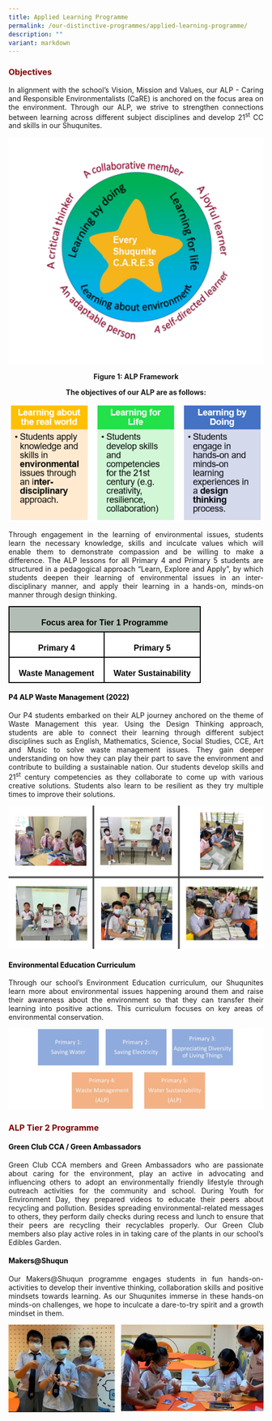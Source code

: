 ```yaml
---
title: Applied Learning Programme
permalink: /our-distinctive-programmes/applied-learning-programme/
description: ""
variant: markdown
---
```

<h3 style="text-align: justify;"><strong><span style="color: #800000;">Objectives</span></strong></h3>

<p style="text-align: justify;">In alignment with the school’s Vision, Mission and Values, our ALP - Caring and Responsible Environmentalists (CaRE) is anchored on the focus area on the environment. Through our ALP, we strive to strengthen connections between learning across different subject disciplines and develop 21<sup>st</sup> CC and skills in our Shuqunites.</p>

![](/images/ALP01.jpg)
<p style="text-align: center;"><strong>Figure 1: ALP Framework</strong></p>
<p style="text-align: center;"><strong>The objectives of our ALP are as follows:</strong></p>

![](/images/ALP002.png)
<p style="text-align: justify;">Through engagement in the learning of environmental issues, students learn the necessary knowledge, skills and inculcate values which will enable them to demonstrate compassion and be willing to make a difference. The ALP lessons for all Primary 4 and Primary 5 students are structured in a pedagogical approach “Learn, Explore and Apply”, by which students deepen their learning of environmental issues in an inter-disciplinary manner, and apply their learning in a hands-on, minds-on manner through design thinking.</p>

<table style="width:285.0pt;border-collapse:collapse;mso-yfti-tbllook:1184;
 mso-padding-alt:0in 5.4pt 0in 5.4pt" width="380" cellpadding="0" cellspacing="0" border="0" class="MsoNormalTable"><tbody><tr style="mso-yfti-irow:0;mso-yfti-firstrow:yes;height:.5in"><td style="width:285.0pt;border:solid black 1.5pt;
  background:#B2BEB5;padding:0in 5.4pt 0in 5.4pt;height:.5in" colspan="2" width="380"><p style="margin-bottom:0in;text-align:center;
  line-height:normal" align="center" class="MsoNormal"><b><span style="font-size:12.0pt;font-family:&quot;Arial&quot;,sans-serif;
  mso-fareast-font-family:&quot;Times New Roman&quot;;color:black;mso-font-kerning:0pt;
  mso-ligatures:none">Focus area for Tier 1 Programme</span></b></p></td></tr><tr style="mso-yfti-irow:1;height:.5in"><td style="width:142.0pt;border:solid black 1.5pt;border-top:none;
  background:white;padding:0in 5.4pt 0in 5.4pt;height:.5in" width="189"><p style="margin-bottom:0in;text-align:center;
  line-height:normal" align="center" class="MsoNormal"><b><span style="font-size:12.0pt;font-family:&quot;Arial&quot;,sans-serif;
  mso-fareast-font-family:&quot;Times New Roman&quot;;color:black;mso-font-kerning:0pt;
  mso-ligatures:none">Primary 4</span></b></p></td><td style="width:143.0pt;border-top:none;border-left:none;
  border-bottom:solid black 1.5pt;border-right:solid black 1.5pt;background:
  white;padding:0in 5.4pt 0in 5.4pt;height:.5in" width="191"><p style="margin-bottom:0in;text-align:center;
  line-height:normal" align="center" class="MsoNormal"><b><span style="font-size:12.0pt;font-family:&quot;Arial&quot;,sans-serif;
  mso-fareast-font-family:&quot;Times New Roman&quot;;color:black;mso-font-kerning:0pt;
  mso-ligatures:none">Primary 5</span></b></p></td></tr><tr style="mso-yfti-irow:2;mso-yfti-lastrow:yes;height:.5in"><td style="width:142.0pt;border:solid black 1.5pt;border-top:none;
  background:white;padding:0in 5.4pt 0in 5.4pt;height:.5in" width="189"><p style="margin-bottom:0in;text-align:center;
  line-height:normal" align="center" class="MsoNormal"><b><span style="font-size:12.0pt;font-family:&quot;Arial&quot;,sans-serif;
  mso-fareast-font-family:&quot;Times New Roman&quot;;color:black;mso-font-kerning:0pt;
  mso-ligatures:none">Waste Management</span></b></p></td><td style="width:143.0pt;border-top:none;border-left:none;
  border-bottom:solid black 1.5pt;border-right:solid black 1.5pt;background:
  white;padding:0in 5.4pt 0in 5.4pt;height:.5in" width="191"><p style="margin-bottom:0in;text-align:center;
  line-height:normal" align="center" class="MsoNormal"><b><span style="font-size:12.0pt;font-family:&quot;Arial&quot;,sans-serif;
  mso-fareast-font-family:&quot;Times New Roman&quot;;color:black;mso-font-kerning:0pt;
  mso-ligatures:none">Water Sustainability</span></b></p></td></tr></tbody></table>

<h4 style="text-align: justify;"><span style="color: #000000;"><strong>P4 ALP Waste Management (2022)</strong></span></h4>
<p style="text-align: justify;">Our P4 students embarked on their ALP journey anchored on the theme of Waste Management this year. Using the Design Thinking approach, students are able to connect their learning through different subject disciplines such as English, Mathematics, Science, Social Studies, CCE, Art and Music to solve waste management issues. They gain deeper understanding on how they can play their part to save the environment and contribute to building a sustainable nation. Our students develop skills and 21<sup>st</sup> century competencies as they collaborate to come up with various creative solutions. Students also learn to be resilient as they try multiple times to improve their solutions.</p>

![](/images/ALP003.jpg)
<h4 style="text-align: justify;"><span style="color: #000000;"><strong>Environmental Education Curriculum</strong></span></h4>
<p style="text-align: justify;">Through our school’s Environment Education curriculum, our Shuqunites learn more about environmental issues happening around them and raise their awareness about the environment so that they can transfer their learning into positive actions. This curriculum focuses on key areas of environmental conservation.</p>

![](/images/ALP004.jpg)
<h3 style="text-align: justify;"><strong><span style="color: #800000;">ALP Tier 2 Programme</span></strong></h3>
<h4 style="text-align: justify;"><span style="color: #000000;"><strong>Green Club CCA / Green Ambassadors</strong></span></h4>
<p style="text-align: justify;">Green Club CCA members and Green Ambassadors who are passionate about caring for the environment, play an active in advocating and influencing others to adopt an environmentally friendly lifestyle through outreach activities for the community and school. During Youth for Environment Day, they prepared videos to educate their peers about recycling and pollution. Besides spreading environmental-related messages to others, they perform daily checks during recess and lunch to ensure that their peers are recycling their recyclables properly. Our Green Club members also play active roles in in taking care of the plants in our school’s Edibles Garden.</p>
<h4 style="text-align: justify;"><span style="color: #000000;"><strong>Makers@Shuqun</strong></span></h4>
<p style="text-align: justify;">Our Makers@Shuqun programme engages students in fun hands-on-activities to develop their inventive thinking, collaboration skills and positive mindsets towards learning. As our Shuqunites immerse in these hands-on minds-on challenges, we hope to inculcate a dare-to-try spirit and a growth mindset in them.</p>

![](/images/ALP005.jpg)